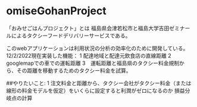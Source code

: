 # omiseGohanProject
「おみせごはんプロジェクト」とは
福島県会津若松市と福島大学吉田ゼミナールによるタクシーフードデリバリーサービスである。

このwebアプリケーションは利用状況の分析の効率化のために開発している。
12/2/2022現在実装した機能：
1 配達地域と配達元飲食店の直線距離
2 googlemapでの車での運転距離
3　運転距離と福島県のタクシー料金規制から、その距離を移動するためのタクシー料金を試算。

##やりたいこと:
1 注文料金と距離から、タクシー会社がタクシー料金（または線形の料金モデルを仮定）をいくらに設定すると利潤がゼロになるのか
  損益分岐点の計算
  

